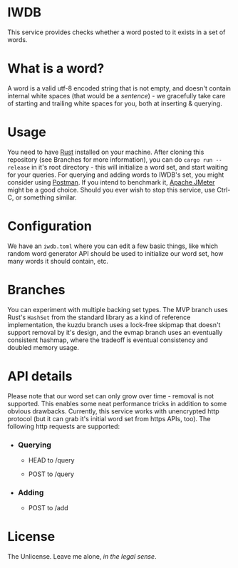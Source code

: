# IWDB

 

This service provides checks whether a word posted to it exists in a set of words.

 

# What is a word?

A word is a valid utf-8 encoded string that is not empty, and doesn't contain internal white spaces (that would be a *sentence*) - we gracefully take care of starting and trailing white spaces for you, both at inserting & querying.

 

# Usage

You need to have [Rust](https://rust-lang.org) installed on your machine. After cloning this repository (see Branches for more information), you can do `cargo run --release` in it's root directory - this will initialize a word set, and start waiting for your queries. For querying and adding words to IWDB's set, you might consider using [Postman](https://www.postman.com/). If you intend to benchmark it, [Apache JMeter](https://jmeter.apache.org/) might be a good choice. Should you ever wish to stop this service, use Ctrl-C, or something similar.

 

# Configuration

We have an `iwdb.toml` where you can edit a few basic things, like which random word generator API should be used to initialize our word set, how many words it should contain, etc.

 

# Branches

You can experiment with multiple backing set types. The MVP branch uses Rust's `HashSet` from the standard library as a kind of reference implementation, the kuzdu branch uses a lock-free skipmap that doesn't support removal by it's design, and the evmap branch uses an eventually consistent hashmap, where the tradeoff is eventual consistency and doubled memory usage.

 

# API details

Please note that our word set can only grow over time - removal is not supported. This enables some neat performance tricks in addition to some obvious drawbacks. Currently, this service works with unencrypted http protocol (but it can grab it's initial word set from https APIs, too). The following http requests are supported:

* ### Querying

    * HEAD to /query

    * POST to /query

* ### Adding

    * POST to /add

 

# License

The Unlicense. Leave me alone, *in the legal sense*.
